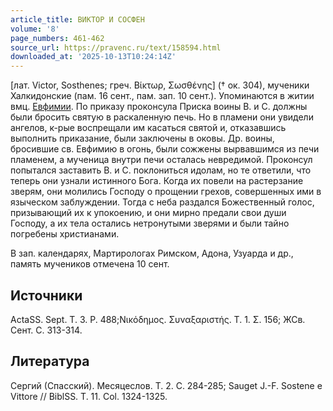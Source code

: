 ```yaml
---
article_title: ВИКТОР И СОСФЕН
volume: '8'
page_numbers: 461-462
source_url: https://pravenc.ru/text/158594.html
downloaded_at: '2025-10-13T10:24:14Z'
---
```


[лат. Victor, Sosthenes; греч. Βίκτωρ, Σωσθένης] († ок. 304), мученики Халкидонские (пам. 16 сент., пам. зап. 10 сент.). Упоминаются в житии вмц. [Евфимии](https://pravenc.ru/text/Евфимии.html). По приказу проконсула Приска воины В. и С. должны были бросить святую в раскаленную печь. Но в пламени они увидели ангелов, к-рые воспрещали им касаться святой и, отказавшись выполнить приказание, были заключены в оковы. Др. воины, бросившие св. Евфимию в огонь, были сожжены вырвавшимся из печи пламенем, а мученица внутри печи осталась невредимой. Проконсул попытался заставить В. и С. поклониться идолам, но те ответили, что теперь они узнали истинного Бога. Когда их повели на растерзание зверям, они молились Господу о прощении грехов, совершенных ими в языческом заблуждении. Тогда с неба раздался Божественный голос, призывающий их к упокоению, и они мирно предали свои души Господу, а их тела остались нетронутыми зверями и были тайно погребены христианами.

В зап. календарях, Мартирологах Римском, Адона, Узуарда и др., память мучеников отмечена 10 сент.

## Источники

ActaSS. Sept. T. 3. P. 488;Νικόδημος. Συναξαριστής. Τ. 1. Σ. 156; ЖСв. Сент. С. 313-314.

## Литература

Сергий (Спасский). Месяцеслов. Т. 2. С. 284-285; Sauget J.-F. Sostene e Vittore // BiblSS. T. 11. Col. 1324-1325.
